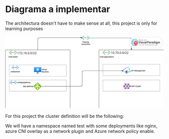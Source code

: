 # Diagrama a implementar

The architectura doesn't have to make sense at all, this project is only for learning purposes

![kubernetes](./images/TF_Kubernetes.png)

For this project the cluster definition will be the following:

We will have a namespace named test with some deployments like nginx, azure CNI overlay as a network plugin and Azure network policy enable. 